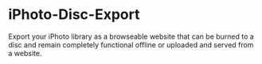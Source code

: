 iPhoto-Disc-Export
==================

Export your iPhoto library as a browseable website that can be burned to a disc and remain completely functional offline or uploaded and served from a website.
